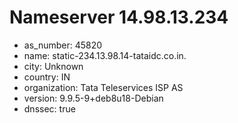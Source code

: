 # Nameserver 14.98.13.234

* as_number: 45820
* name: static-234.13.98.14-tataidc.co.in.
* city: Unknown
* country: IN
* organization: Tata Teleservices ISP AS
* version: 9.9.5-9+deb8u18-Debian
* dnssec: true
